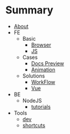 # Summary

* [About](README.md)
* FE
    * Basic
        * [Browser](fe/basic/browser.md)
        * [JS](fe/basic/es.md)
    * Cases
        * [Docs Preview](fe/cases/docspreview.md)
        * [Animation](fe/cases/animation.md)
    * Solutions
        * [WorkFlow](fe/solutions/workflow.md)
        * [Vue](fe/solutions/vue.md)
* BE
    * NodeJS
        * [tutorials](server/node/tutorials.md)
* Tools
    * [dev](tools/dev.md)
    * [shortcuts](tools/shortcuts.md)

